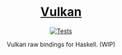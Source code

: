 <h1 align="center">
  <a href="https://github.com/oldmanmike/vulkan">
    Vulkan
  </a>
</h1>

<p align="center">
  <a href="https://travis-ci.org/oldmanmike/vulkan">
    <img alt="Tests"
      src="https://img.shields.io/travis/oldmanmike/vulkan.svg?style=flat-square">
  </a>
  </a>
</p>

<p align="center">
  Vulkan raw bindings for Haskell. (WIP)
</p>
